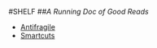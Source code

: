 #SHELF
##*A Running Doc of Good Reads*

- [Antifragile](https://www.amazon.com/dp/B0083DJWGO/)
- [Smartcuts](https://www.amazon.com/dp/B00IHZUTGA/)
